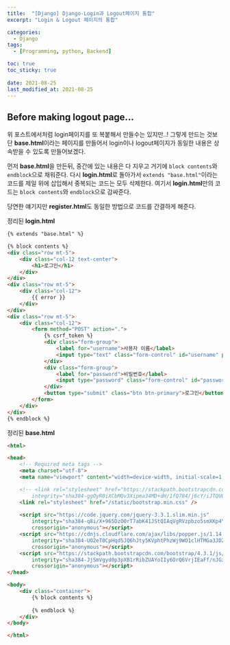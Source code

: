 ```yaml
---
title:  "[Django] Django-Login과 Logout페이지 통합"
excerpt: "Login & Logout 페이지의 통합"

categories:
  - Django
tags:
  - [Programming, python, Backend]

toc: true
toc_sticky: true
 
date: 2021-08-25
last_modified_at: 2021-08-25
---
```

## Before making logout page...
위 포스트에서처럼 login페이지를 또 복붙해서 만들수는 있지만..! 그렇게 만드는 것보단 **base.html**이라는 페이지를 만들어서 login이나 logout페이지가 동일한 내용은 상속받을 수 있도록 만들어보겠다.

먼저 **base.html**을 만든뒤, 중간에 있는 내용은 다 지우고 거기에 ```block contents```와 ```endblock```으로 채워준다.
다시 **login.html**로 돌아가서 ```extends "base.html"```이라는 코드를 제일 위에 삽입해서 중복되는 코드는 모두 삭제한다. 여기서 **login.html**만의 코드는 ```block contents```와 ```endblock```으로 감싸준다.

당연한 얘기지만 **register.html**도 동일한 방법으로 코드를 간결하게 해준다.

정리된 **login.html**
```html
{% extends "base.html" %}

{% block contents %}
<div class="row mt-5">
    <div class="col-12 text-center">
        <h1>로그인</h1>
    </div>
</div>
<div class="row mt-5">
    <div class="col-12">
        {{ error }}
    </div>
</div>
<div class="row mt-5">
    <div class="col-12">
        <form method="POST" action=".">
            {% csrf_token %}
            <div class="form-group">
                <label for="username">사용자 이름</label>
                <input type="text" class="form-control" id="username" placeholder="사용자 이름" name="username">
            </div>
            <div class="form-group">
                <label for="password">비밀번호</label>
                <input type="password" class="form-control" id="password" placeholder="비밀번호" name="password">
            </div>
            <button type="submit" class="btn btn-primary">로그인</button>
        </form>
    </div>
</div>
{% endblock %}
```

정리된 **base.html**
```html
<html>

<head>
    <!-- Required meta tags -->
    <meta charset="utf-8">
    <meta name="viewport" content="width=device-width, initial-scale=1, shrink-to-fit=no">

    <!-- <link rel="stylesheet" href="https://stackpath.bootstrapcdn.com/bootstrap/4.3.1/css/bootstrap.min.css"
        integrity="sha384-ggOyR0iXCbMQv3Xipma34MD+dH/1fQ784/j6cY/iJTQUOhcWr7x9JvoRxT2MZw1T" crossorigin="anonymous"> -->
    <link rel="stylesheet" href="/static/bootstrap.min.css" />
    
    <script src="https://code.jquery.com/jquery-3.3.1.slim.min.js"
        integrity="sha384-q8i/X+965DzO0rT7abK41JStQIAqVgRVzpbzo5smXKp4YfRvH+8abtTE1Pi6jizo"
        crossorigin="anonymous"></script>
    <script src="https://cdnjs.cloudflare.com/ajax/libs/popper.js/1.14.7/umd/popper.min.js"
        integrity="sha384-UO2eT0CpHqdSJQ6hJty5KVphtPhzWj9WO1clHTMGa3JDZwrnQq4sF86dIHNDz0W1"
        crossorigin="anonymous"></script>
    <script src="https://stackpath.bootstrapcdn.com/bootstrap/4.3.1/js/bootstrap.min.js"
        integrity="sha384-JjSmVgyd0p3pXB1rRibZUAYoIIy6OrQ6VrjIEaFf/nJGzIxFDsf4x0xIM+B07jRM"
        crossorigin="anonymous"></script>
</head>

<body>
    <div class="container">
        {% block contents %}
        
        {% endblock %}
    </div>
</body>

</html>
```